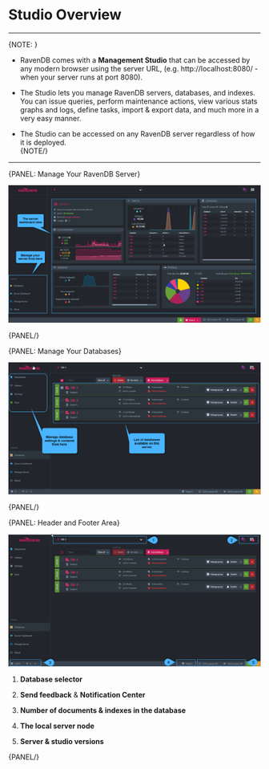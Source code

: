 ﻿# Studio Overview
---

{NOTE: }

* RavenDB comes with a **Management Studio** that can be accessed by any modern browser using the server URL, 
  (e.g. http://localhost:8080/ - when your server runs at port 8080). 

* The Studio lets you manage RavenDB servers, databases, and indexes. You can issue queries, perform maintenance actions, view various stats graphs and logs, define tasks, import & export data, and much more in a very easy manner.

* The Studio can be accessed on any RavenDB server regardless of how it is deployed.  
{NOTE/}

---

{PANEL: Manage Your RavenDB Server}

![Figure 1. Studio overview - Manage server](images/overview-1.png "Manage server")

{PANEL/}

{PANEL: Manage Your Databases}

![Figure 2. Studio overview - Manage databases](images/overview-2.png "Manage databases")

{PANEL/}

{PANEL: Header and Footer Area}

![Figure 5. Studio overview - Header and Footer](images/overview-3.png "Header and Footer area")

1. **Database selector**

2. **Send feedback** & **Notification Center**

3. **Number of documents & indexes in the database**

4. **The local server node**

5. **Server & studio versions**

{PANEL/}
